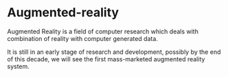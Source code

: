 # Augmented-reality

Augmented Reality is a field of computer research
which deals with combination of reality with computer  generated data.

It is still in an early stage of research and development,
possibly by the end of this decade, we will see the first mass-marketed augmented
reality system.
